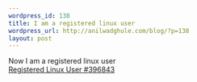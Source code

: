 ```yaml
--- 
wordpress_id: 138
title: I am a registered linux user
wordpress_url: http://anilwadghule.com/blog/?p=138
layout: post
---
```

<img alt="" src="http://counter.li.org/cgi-bin/certificate.cgi/396843" border="0" /><br />Now I am a registered linux user<br /><a href="http://counter.li.org/">Registered Linux User #396843</a>
